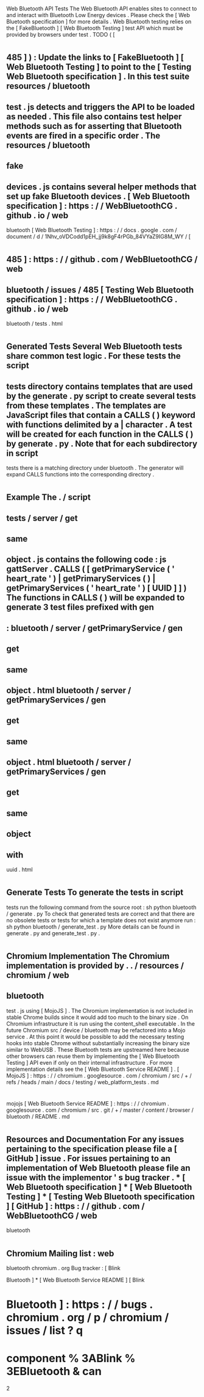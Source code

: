 #
Web
Bluetooth
API
Tests
The
Web
Bluetooth
API
enables
sites
to
connect
to
and
interact
with
Bluetooth
Low
Energy
devices
.
Please
check
the
[
Web
Bluetooth
specification
]
for
more
details
.
Web
Bluetooth
testing
relies
on
the
[
FakeBluetooth
]
[
Web
Bluetooth
Testing
]
test
API
which
must
be
provided
by
browsers
under
test
.
TODO
(
[
#
485
]
)
:
Update
the
links
to
[
FakeBluetooth
]
[
Web
Bluetooth
Testing
]
to
point
to
the
[
Testing
Web
Bluetooth
specification
]
.
In
this
test
suite
resources
/
bluetooth
-
test
.
js
detects
and
triggers
the
API
to
be
loaded
as
needed
.
This
file
also
contains
test
helper
methods
such
as
for
asserting
that
Bluetooth
events
are
fired
in
a
specific
order
.
The
resources
/
bluetooth
-
fake
-
devices
.
js
contains
several
helper
methods
that
set
up
fake
Bluetooth
devices
.
[
Web
Bluetooth
specification
]
:
https
:
/
/
WebBluetoothCG
.
github
.
io
/
web
-
bluetooth
[
Web
Bluetooth
Testing
]
:
https
:
/
/
docs
.
google
.
com
/
document
/
d
/
1Nhv_oVDCodd1pEH_jj9k8gF4rPGb_84VYaZ9IG8M_WY
/
[
#
485
]
:
https
:
/
/
github
.
com
/
WebBluetoothCG
/
web
-
bluetooth
/
issues
/
485
[
Testing
Web
Bluetooth
specification
]
:
https
:
/
/
WebBluetoothCG
.
github
.
io
/
web
-
bluetooth
/
tests
.
html
#
#
Generated
Tests
Several
Web
Bluetooth
tests
share
common
test
logic
.
For
these
tests
the
script
-
tests
directory
contains
templates
that
are
used
by
the
generate
.
py
script
to
create
several
tests
from
these
templates
.
The
templates
are
JavaScript
files
that
contain
a
CALLS
(
)
keyword
with
functions
delimited
by
a
|
character
.
A
test
will
be
created
for
each
function
in
the
CALLS
(
)
by
generate
.
py
.
Note
that
for
each
subdirectory
in
script
-
tests
there
is
a
matching
directory
under
bluetooth
.
The
generator
will
expand
CALLS
functions
into
the
corresponding
directory
.
#
#
#
Example
The
.
/
script
-
tests
/
server
/
get
-
same
-
object
.
js
contains
the
following
code
:
js
gattServer
.
CALLS
(
[
getPrimaryService
(
'
heart_rate
'
)
|
getPrimaryServices
(
)
|
getPrimaryServices
(
'
heart_rate
'
)
[
UUID
]
]
)
The
functions
in
CALLS
(
)
will
be
expanded
to
generate
3
test
files
prefixed
with
gen
-
:
bluetooth
/
server
/
getPrimaryService
/
gen
-
get
-
same
-
object
.
html
bluetooth
/
server
/
getPrimaryServices
/
gen
-
get
-
same
-
object
.
html
bluetooth
/
server
/
getPrimaryServices
/
gen
-
get
-
same
-
object
-
with
-
uuid
.
html
#
#
#
Generate
Tests
To
generate
the
tests
in
script
-
tests
run
the
following
command
from
the
source
root
:
sh
python
bluetooth
/
generate
.
py
To
check
that
generated
tests
are
correct
and
that
there
are
no
obsolete
tests
or
tests
for
which
a
template
does
not
exist
anymore
run
:
sh
python
bluetooth
/
generate_test
.
py
More
details
can
be
found
in
generate
.
py
and
generate_test
.
py
.
#
#
Chromium
Implementation
The
Chromium
implementation
is
provided
by
.
.
/
resources
/
chromium
/
web
-
bluetooth
-
test
.
js
using
[
MojoJS
]
.
The
Chromium
implementation
is
not
included
in
stable
Chrome
builds
since
it
would
add
too
much
to
the
binary
size
.
On
Chromium
infrastructure
it
is
run
using
the
content_shell
executable
.
In
the
future
Chromium
src
/
device
/
bluetooth
may
be
refactored
into
a
Mojo
service
.
At
this
point
it
would
be
possible
to
add
the
necessary
testing
hooks
into
stable
Chrome
without
substantially
increasing
the
binary
size
similar
to
WebUSB
.
These
Bluetooth
tests
are
upstreamed
here
because
other
browsers
can
reuse
them
by
implementing
the
[
Web
Bluetooth
Testing
]
API
even
if
only
on
their
internal
infrastructure
.
For
more
implementation
details
see
the
[
Web
Bluetooth
Service
README
]
.
[
MojoJS
]
:
https
:
/
/
chromium
.
googlesource
.
com
/
chromium
/
src
/
+
/
refs
/
heads
/
main
/
docs
/
testing
/
web_platform_tests
.
md
#
mojojs
[
Web
Bluetooth
Service
README
]
:
https
:
/
/
chromium
.
googlesource
.
com
/
chromium
/
src
.
git
/
+
/
master
/
content
/
browser
/
bluetooth
/
README
.
md
#
Resources
and
Documentation
For
any
issues
pertaining
to
the
specification
please
file
a
[
GitHub
]
issue
.
For
issues
pertaining
to
an
implementation
of
Web
Bluetooth
please
file
an
issue
with
the
implementor
'
s
bug
tracker
.
*
[
Web
Bluetooth
specification
]
*
[
Web
Bluetooth
Testing
]
*
[
Testing
Web
Bluetooth
specification
]
[
GitHub
]
:
https
:
/
/
github
.
com
/
WebBluetoothCG
/
web
-
bluetooth
#
#
Chromium
Mailing
list
:
web
-
bluetooth
chromium
.
org
Bug
tracker
:
[
Blink
>
Bluetooth
]
*
[
Web
Bluetooth
Service
README
]
[
Blink
>
Bluetooth
]
:
https
:
/
/
bugs
.
chromium
.
org
/
p
/
chromium
/
issues
/
list
?
q
=
component
%
3ABlink
%
3EBluetooth
&
can
=
2
